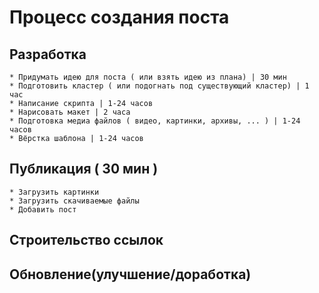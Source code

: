 # Процесс создания поста

## Разработка
    * Придумать идею для поста ( или взять идею из плана) | 30 мин
    * Подготовить кластер ( или подогнать под существующий кластер) | 1 час
    * Написание скрипта | 1-24 часов
    * Нарисовать макет | 2 часа
    * Подготовка медиа файлов ( видео, картинки, архивы, ... ) | 1-24 часов
    * Вёрстка шаблона | 1-24 часов

## Публикация ( 30 мин ) 
    * Загрузить картинки
    * Загрузить скачиваемые файлы
    * Добавить пост

## Строительство ссылок

## Обновление(улучшение/доработка)
